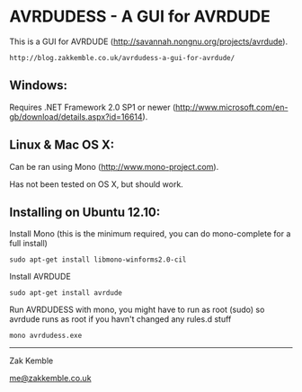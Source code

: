 AVRDUDESS - A GUI for AVRDUDE
=============================

This is a GUI for AVRDUDE (http://savannah.nongnu.org/projects/avrdude).

    http://blog.zakkemble.co.uk/avrdudess-a-gui-for-avrdude/

Windows:
--------
Requires .NET Framework 2.0 SP1 or newer (http://www.microsoft.com/en-gb/download/details.aspx?id=16614).

Linux & Mac OS X:
-----------------
Can be ran using Mono (http://www.mono-project.com).

Has not been tested on OS X, but should work.

Installing on Ubuntu 12.10:
---------------------------
Install Mono (this is the minimum required, you can do mono-complete for a full install)

    sudo apt-get install libmono-winforms2.0-cil

Install AVRDUDE

    sudo apt-get install avrdude

Run AVRDUDESS with mono, you might have to run as root (sudo) so avrdude runs as root if you havn't changed any rules.d stuff

    mono avrdudess.exe

--------

Zak Kemble

me@zakkemble.co.uk